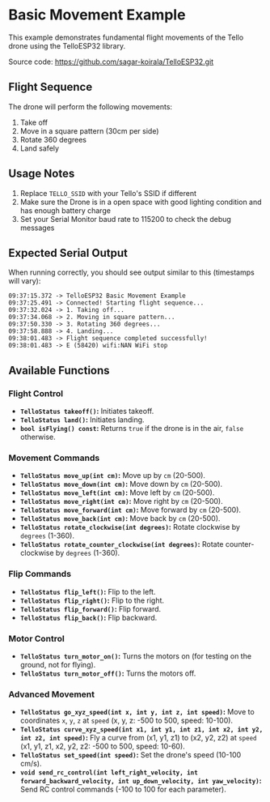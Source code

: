 # Basic Movement Example

This example demonstrates fundamental flight movements of the Tello drone using the TelloESP32 library.

Source code: https://github.com/sagar-koirala/TelloESP32.git

## Flight Sequence
The drone will perform the following movements:
1. Take off
2. Move in a square pattern (30cm per side)
3. Rotate 360 degrees
4. Land safely

## Usage Notes
1. Replace `TELLO_SSID` with your Tello's SSID if different
2. Make sure the Drone is in a open space with good lighting condition and has enough battery charge
3. Set your Serial Monitor baud rate to 115200 to check the debug messages

## Expected Serial Output
When running correctly, you should see output similar to this (timestamps will vary):
```
09:37:15.372 -> TelloESP32 Basic Movement Example
09:37:25.491 -> Connected! Starting flight sequence...
09:37:32.024 -> 1. Taking off...
09:37:34.068 -> 2. Moving in square pattern...
09:37:50.330 -> 3. Rotating 360 degrees...
09:37:58.888 -> 4. Landing...
09:38:01.483 -> Flight sequence completed successfully!
09:38:01.483 -> E (58420) wifi:NAN WiFi stop
```

## Available Functions
### Flight Control

*   **`TelloStatus takeoff()`:** Initiates takeoff.
*   **`TelloStatus land()`:** Initiates landing.
*   **`bool isFlying() const`:** Returns `true` if the drone is in the air, `false` otherwise.

### Movement Commands

*   **`TelloStatus move_up(int cm)`:** Move up by `cm` (20-500).
*   **`TelloStatus move_down(int cm)`:** Move down by `cm` (20-500).
*   **`TelloStatus move_left(int cm)`:** Move left by `cm` (20-500).
*   **`TelloStatus move_right(int cm)`:** Move right by `cm` (20-500).
*   **`TelloStatus move_forward(int cm)`:** Move forward by `cm` (20-500).
*   **`TelloStatus move_back(int cm)`:** Move back by `cm` (20-500).
*   **`TelloStatus rotate_clockwise(int degrees)`:** Rotate clockwise by `degrees` (1-360).
*   **`TelloStatus rotate_counter_clockwise(int degrees)`:** Rotate counter-clockwise by `degrees` (1-360).

### Flip Commands

*   **`TelloStatus flip_left()`:** Flip to the left.
*   **`TelloStatus flip_right()`:** Flip to the right.
*   **`TelloStatus flip_forward()`:** Flip forward.
*   **`TelloStatus flip_back()`:** Flip backward.

### Motor Control

*   **`TelloStatus turn_motor_on()`:** Turns the motors on (for testing on the ground, not for flying).
*   **`TelloStatus turn_motor_off()`:** Turns the motors off.

### Advanced Movement

*   **`TelloStatus go_xyz_speed(int x, int y, int z, int speed)`:** Move to coordinates `x`, `y`, `z` at `speed` (x, y, z: -500 to 500, speed: 10-100).
*   **`TelloStatus curve_xyz_speed(int x1, int y1, int z1, int x2, int y2, int z2, int speed)`:** Fly a curve from (x1, y1, z1) to (x2, y2, z2) at `speed` (x1, y1, z1, x2, y2, z2: -500 to 500, speed: 10-60).
*   **`TelloStatus set_speed(int speed)`:** Set the drone's speed (10-100 cm/s).
*   **`void send_rc_control(int left_right_velocity, int forward_backward_velocity, int up_down_velocity, int yaw_velocity)`:** Send RC control commands (-100 to 100 for each parameter).